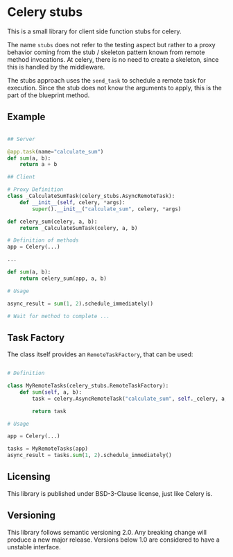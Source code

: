 # Celery stubs

This is a small library for client side function stubs for celery.

The name `stubs` does not refer to the testing aspect but rather to a proxy behavior coming from the stub / skeleton pattern known from remote method invocations. At celery, there is no need to create a skeleton, since this is handled by the middleware.

The stubs approach uses the `send_task` to schedule a remote task for execution. Since the stub does not know the arguments to apply, this is the part of the blueprint method.

## Example

```python

## Server

@app.task(name="calculate_sum")
def sum(a, b):
    return a + b

## Client

# Proxy Definition
class _CalculateSumTask(celery_stubs.AsyncRemoteTask):
    def __init__(self, celery, *args):
        super().__init__("calculate_sum", celery, *args)

def celery_sum(celery, a, b):
    return _CalculateSumTask(celery, a, b)

# Definition of methods
app = Celery(...)

...

def sum(a, b):
    return celery_sum(app, a, b)

# Usage

async_result = sum(1, 2).schedule_immediately()

# Wait for method to complete ...

```

## Task Factory

The class itself provides an `RemoteTaskFactory`, that can be used:

```python

# Definition

class MyRemoteTasks(celery_stubs.RemoteTaskFactory):
    def sum(self, a, b):
        task = celery.AsyncRemoteTask("calculate_sum", self._celery, a, b)

        return task

# Usage

app = Celery(...)

tasks = MyRemoteTasks(app)
async_result = tasks.sum(1, 2).schedule_immediately()

```

## Licensing

This library is published under BSD-3-Clause license, just like Celery is.

## Versioning

This library follows semantic versioning 2.0. Any breaking change will produce a new major release. Versions below 1.0 are considered to have a unstable interface.
